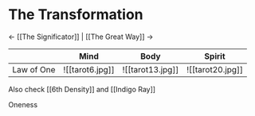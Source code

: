 # The Transformation
<- [[The Significator]] | [[The Great Way]] ->

|            | Mind              | Body              | Spirit                |
| ---------- | ----------------- | ----------------- | --------------------- |
| Law of One | ![[tarot6.jpg]]   | ![[tarot13.jpg]]  | ![[tarot20.jpg]]      |
Also check [[6th Density]] and [[Indigo Ray]]

Oneness